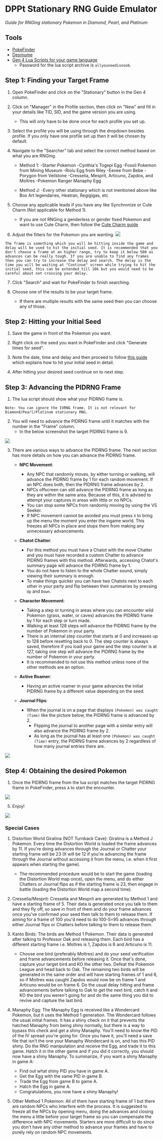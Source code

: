 # DPPt Stationary RNG Guide Emulator

_Guide for RNGing stationary Pokemon in Diamond, Pearl, and Platinum_

## Tools

- [PokeFinder](https://github.com/Admiral-Fish/PokeFinder/releases)
- [Desmume](http://desmume.org/download/)
- [Gen 4 Lua Scripts for your game language](https://pokerng.forumcommunity.net/?t=56443955#entry396434991)
	- Password for the lua script archive is `allyouneedisnoob`.


## Step 1: Finding your Target Frame

1. Open PokeFinder and click on the "Stationary" button in the Gen 4 column.

2.  Click on "Manager" in the Profile section, then click on "New" and fill in your details like TID, SID, and the game version you are using.
	- This will only have to be done once for each profile you set up.

3. Select the profile you will be using through the dropdown besides profile. If you only have one profile set up then it will be chosen by default.

4. Navigate to the "Searcher" tab and select the correct method based on what you are RNGing.

	- Method 1: 
	    -Starter Pokemon
	    -Cynthia's Togepi Egg
	    -Fossil Pokemon from Mining Museum
	    -Riolu Egg from Riley
	    -Eevee from Bebe
	    -Porygon from Veilstone
	    -Cresselia, Mesprit, Articuno, Zapdos, and Moltres
	    -Pokemon Ranger Manaphy Egg

	- Method J:
    	    -Every other stationary which is not mentioned above like Box Art legendaries, Heatran, Regigigas, etc


5. Choose any applicable leads if you have any like Synchronize or Cute Charm (Not applicable for Method 1).
	- If you are not RNGing a genderless or gender fixed Pokemon and want to use Cute Charm, then follow the [Cute Charm guide](https://www.smogon.com/ingame/rng/dpphgss_rng_part5)

6. Adjust the filters for the Pokemon you are wanting. 
![](https://i.imgur.com/v5V4TUJ.png)
```
The frame is something which you will be hitting inside the game and delay will be used to hit the initial seed. It is recommended that you don't choose a frame at an higher range, try to keep it below 500 as advances can be really tough. If you are unable to find any frames then you can try to increase the delay and search. The delay is the time you will be waiting at "Continue" screen while trying to hit the initial seed, this can be extended till 10k but you would need to be careful about not crossing your delay.
```
7. Click "Search" and wait for PokeFinder to finish searching.

8. Choose one of the results to be your target frame.
	- If there are multiple results with the same seed then you can choose any of those.

## Step 2: Hitting your Initial Seed

1. Save the game in front of the Pokemon you want.  

2. Right click on the seed you want in PokeFinder and click "Generate times for seed". 

3. Note the date, time and delay and then proceed to follow [this guide](https://pokemonrng.com/guides/dppt/en/Using%20Runasdate%20to%20RNG%20Initial%20Seed/) which explains how to hit your initial seed in detail.

4. After hitting your desired seed continue on to next step.

## Step 3: Advancing the PIDRNG Frame

1. The lua script should show what your PIDRNG frame is.

```
Note: You can ignore the IVRNG frame. It is not relevant for Diamond/Pearl/Platinum stationary RNG.
```

2. You will need to advance the PIDRNG frame until it matches with the number in the "Frame" column. 
	- In the below screenshot the target PIDRNG frame is 9.

![](https://i.imgur.com/eOHppkM.png)
	
3. There are various ways to advance the PIDRNG frame. The next section has more details on how you can advance the PIDRNG frame.

	- **NPC Movement**:
  		- Any NPC that randomly moves, by either turning or walking, will advance the PIDRNG frame by 1 for each random movement. If an NPC does both, then the PIDRNG frame advances by 2.
 		- NPCs offscreen can still advance the PIDRNG frame as long as they are within the same area. Because of this, it is advised to attempt your captures in areas with little or no NPCs.
  		- You can stop some NPCs from randomly moving by using the VS Seeker.
  		- If NPC movement cannot be avoided you must press `X` to bring up the menu the moment you enter the ingame world. This freezes all NPCs in place and stops them from making any unnecessary advancements.
	- **Chatot Chatter**:
  		- For this method you must have a Chatot with the move Chatter and you must have recorded a custom Chatter to advance PIDRNG frames with this method. Afterwards, accessing Chatot's summary page will advance the PDIRNG frame by 1.
  		- You do not have to listen to the whole Chatter sound, simply viewing their summary is enough.
  		- To make things quicker you can have two Chatots next to each other in your party and flip between their summaries by pressing `Up` and `Down`.
  
	- **Character Movement**:
  		- Taking a step or turning in areas where you can encounter wild Pokemon (grass, water, or caves) advances the PIDRNG frame by 1 for each step or turn made.
 		 - Walking at least 128 steps will advance the PIDRNG frame by the number of Pokemon in your party. 
  		- There is an internal step counter that starts at 0 and increases up to 128 before resetting back to 0. The step counter is always saved, therefore if you load your game and the step counter is at 127, taking one step will advance the PIDRNG frame by the number of Pokemon in your party. 
  		- It is recommended to not use this method unless none of the other methods are an option.
		
	- **Active Roamer**:
  		- Having an active roamer in your game advances the initial PIDRNG frame by a different value depending on the seed.
		
	- **Journal Flips**: 
   		 - When the journal is on a page that displays `(Pokemon) was caught (Time)` like the picture below, the PIDRNG frame is advanced by 2. 
    		- Flipping the journal to another page with a similar entry will also advance the PIDRNG frame by 2. 
    		- As long as the journal has at least one `(Pokemon) was caught (Time)` entry, the PIDRNG frame advances by 2 regardless of how many journal entries there are.
		
![](https://www.smogon.com/ingame/rng/dpphgss_capture_28.png)

## Step 4: Obtaining the desired Pokemon
	
1. Once the PIDRNG frame from the lua script matches the target PIDRNG frame in PokeFinder, press `A` to start the encounter.

![](https://i.imgur.com/qihLj76.png)
	
	
5. Enjoy!

![](https://i.imgur.com/84AzXqx.png)

### Special Cases

1. Distortion World Giratina (NOT Turnback Cave): Giratina is a Method J Pokemon. Every time the Distortion World is loaded the frame advances by 11. If you're doing advances through the Journal or Chatter your starting frame will be 23 (It will be 12 if you're advancing the frame through the Journal without accessing it from the menu, i.e. when it first appears when starting the game).
	- The recommended procedure would be to start the game (loading the Distortion World map once), open the menu, and do either Chatters or Journal flips as if the starting frame is 23, then engage in battle (loading the Distortion World map a second time).

2. Cresselia/Mesprit: Cresselia and Mesprit are generated by Method 1 and have a starting frame of 5. Their data is generated once you talk to them and they fly off, so save in front of them and do your frame advances once you've confirmed your seed then talk to them to release them. If aiming for a frame of 100 you'd need to do 100-5=95 advances through either Journal flips or Chatters before talking to them to release them.

3. Kanto Birds: The birds are Method 1 Pokemon. Their data is generated after talking to Professor Oak and releasing them. Each bird has a different starting frame i.e. Moltres is 1, Zapdos is 6 and Articuno is 11.
	- Choose one bird (preferably Moltres) and do your seed verification and frame advancements before releasing it. Once that's done, capture your target bird and KO the other two. Defeat the Pokemon League and head back to Oak. The remaining two birds will be generated in the same order and will have starting frames of 1 and 6, so if Moltres was caught Zapdos would now be on frame 1 and Articuno would be on frame 6. Do the usual delay hitting and frame advancements before talking to Oak to get the next bird, catch it and KO the bird you weren't going for and do the same thing you did to revive and capture the last bird.
	
4. Manaphy Egg: The Manaphy Egg is received like a Wondercard Pokemon, but it uses the Method 1 generation. The Wondercard follows the usual initial frames. It has a shiny check on it that prevents the hatched Manaphy from being shiny normally, but there is a way to bypass this check and get a shiny Manaphy. You'll need to know the PID of the IV spread you're going for. Once you have it, you'll need a save file that isn't the one your Manaphy Wondercard is on, and has this PID shiny. Do the RNG manipulation and receive the Egg, and trade it to this game. Hatch it in the other game and if you did it correctly, you should now have a shiny Manaphy. To summarize, if you want a shiny Manaphy in game A:

	- Find out what shiny PID you have in game A.
	- Get the Egg with the same PID in game B.
	- Trade the Egg from game B to game A.
	- Hatch the Egg in game A.
	- Congratulations, you now have a shiny Manaphy!

5. Other Method 1 Pokemon: All of them have starting frame of 1 but there are random NPCs who interfere with the process. It is suggested to freeze all the NPCs by opening menu, doing the advances and closing the menu a little before your target frame so you can compensate the difference with NPC movements. Starters are more difficult to do since you don't have any other method to advance your frames and have to purely rely on random NPC movements.
